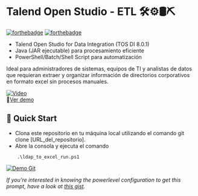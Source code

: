 # Talend Open Studio - ETL 🛠⚙️🛢️⛏️
[![forthebadge](http://forthebadge.com/images/badges/made-with-java.svg)](https://www.linkedin.com/in/drphp/)
[![forthebadge](http://forthebadge.com/images/badges/built-with-love.svg)](https://www.linkedin.com/in/drphp/)

* Talend Open Studio for Data Integration (TOS DI 8.0.1)
* Java (JAR ejecutable) para procesamiento eficiente
* PowerShell/Batch/Shell Script para automatización

Ideal para administradores de sistemas, equipos de TI y analistas de datos que requieran extraer y organizar información de directorios corporativos en formato excel sin procesos manuales.

[![Video](https://img.youtube.com/vi/m8Hae0KYcgM/0.jpg)](https://www.youtube.com/watch?v=m8Hae0KYcgM)  
🎥[Ver demo](https://www.youtube.com/watch?v=m8Hae0KYcgM)

## 🚀 Quick Start
- Clona este repositorio en tu máquina local utilizando el comando git clone [URL_del_repositorio].
- Abre la consola y ejecuta el comando

```
    .\ldap_to_excel_run.ps1
```
<a href="#" target="_self" style="pointer-events: none;">
  <img src="https://wiesseconsultores.com/demo.gif" alt="Demo Git">
</a>

*If you're interested in knowing the powerlevel configuration to get this prompt, have a look at [this gist](https://github.com/phpeitor/).*
